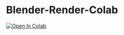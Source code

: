 # Blender-Render-Colab

[![Open In Colab](README.assets/colab-badge.svg)](https://colab.research.google.com/github/dshot92/Blender-Render-Colab/blob/master/Blender-Render-Colab.ipynb)

